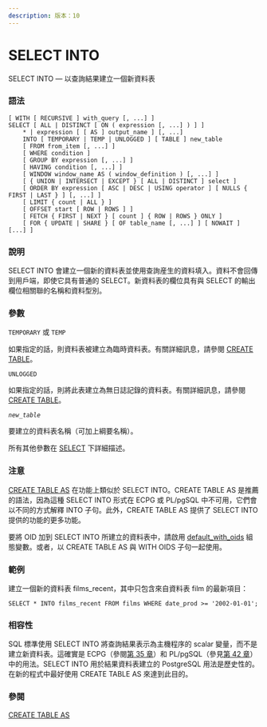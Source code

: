 ```yaml
---
description: 版本：10
---
```


# SELECT INTO

SELECT INTO — 以查詢結果建立一個新資料表

### 語法

```text
[ WITH [ RECURSIVE ] with_query [, ...] ]
SELECT [ ALL | DISTINCT [ ON ( expression [, ...] ) ] ]
    * | expression [ [ AS ] output_name ] [, ...]
    INTO [ TEMPORARY | TEMP | UNLOGGED ] [ TABLE ] new_table
    [ FROM from_item [, ...] ]
    [ WHERE condition ]
    [ GROUP BY expression [, ...] ]
    [ HAVING condition [, ...] ]
    [ WINDOW window_name AS ( window_definition ) [, ...] ]
    [ { UNION | INTERSECT | EXCEPT } [ ALL | DISTINCT ] select ]
    [ ORDER BY expression [ ASC | DESC | USING operator ] [ NULLS { FIRST | LAST } ] [, ...] ]
    [ LIMIT { count | ALL } ]
    [ OFFSET start [ ROW | ROWS ] ]
    [ FETCH { FIRST | NEXT } [ count ] { ROW | ROWS } ONLY ]
    [ FOR { UPDATE | SHARE } [ OF table_name [, ...] ] [ NOWAIT ] [...] ]
```

### 說明

SELECT INTO 會建立一個新的資料表並使用查詢産生的資料填入。資料不會回傳到用戶端，即使它具有普通的 SELECT。新資料表的欄位具有與 SELECT 的輸出欄位相關聯的名稱和資料型別。

### 參數

`TEMPORARY` 或 `TEMP`

如果指定的話，則資料表被建立為臨時資料表。有關詳細訊息，請參閱 [CREATE TABLE](create-table.md)。

`UNLOGGED`

如果指定的話，則將此表建立為無日誌記錄的資料表。有關詳細訊息，請參閱 [CREATE TABLE](create-table.md)。

_`new_table`_

要建立的資料表名稱（可加上綱要名稱）。

所有其他參數在 [SELECT](select.md) 下詳細描述。

### 注意

[CREATE TABLE AS](create-table-as.md) 在功能上類似於 SELECT INTO。CREATE TABLE AS 是推薦的語法，因為這種 SELECT INTO 形式在 ECPG 或 PL/pgSQL 中不可用，它們會以不同的方式解釋 INTO 子句。此外，CREATE TABLE AS 提供了 SELECT INTO 提供的功能的更多功能。

要將 OID 加到 SELECT INTO 所建立的資料表中，請啟用 [default\_with\_oids](../../server-administration/runtime-config/19.13.-ban-ben-yu-ping-tai-de-xiang-rong-xing.md#19-13-1-previous-postgresql-versions) 組態變數。或者，以 CREATE TABLE AS 與 WITH OIDS 子句一起使用。

### 範例

建立一個新的資料表 films\_recent，其中只包含來自資料表 film 的最新項目：

```text
SELECT * INTO films_recent FROM films WHERE date_prod >= '2002-01-01';
```

### 相容性

SQL 標準使用 SELECT INTO 將查詢結果表示為主機程序的 scalar 變量，而不是建立新資料表。這確實是 ECPG（參閱[第 35 章](../../client-interfaces/ecpg-embedded-sql-in-c/)）和 PL/pgSQL（參見[第 42 章](../../server-programming/42.-pl-pgsql-sql-procedural-language.md)）中的用法。SELECT INTO 用於結果資料表建立的 PostgreSQL 用法是歷史性的。在新的程式中最好使用 CREATE TABLE AS 來達到此目的。

### 參閱

[CREATE TABLE AS](create-table-as.md)

